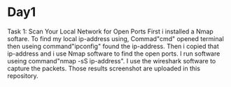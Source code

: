 # Day1
Task 1: Scan Your Local Network for Open Ports
First i installed a Nmap softare. To find my local ip-address using, Commad"cmd" opened terminal then useing command"ipconfig" found the ip-address. Then i copied that ip-address and i use Nmap software to find the open ports. I run software useing command"nmap -sS ip-address". I use the wireshark software to capture the packets. Those results screenshot are uploaded in this repository. 
